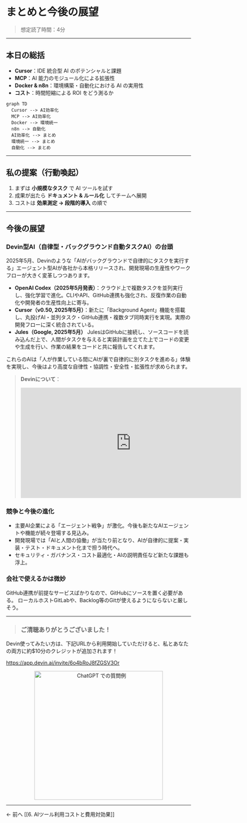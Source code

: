 # まとめと今後の展望

> 想定読了時間：4分

---

## 本日の総括

- **Cursor**：IDE 統合型 AI のポテンシャルと課題
- **MCP**：AI 能力のモジュール化による拡張性
- **Docker & n8n**：環境構築・自動化における AI の実用性
- **コスト**：時間短縮による ROI をどう測るか

```mermaid
graph TD
  Cursor --> AI効率化
  MCP --> AI効率化
  Docker --> 環境統一
  n8n --> 自動化
  AI効率化 --> まとめ
  環境統一 --> まとめ
  自動化 --> まとめ
```

---

## 私の提案（行動喚起）

1. まずは **小規模なタスク** で AI ツールを試す
2. 成果が出たら **ドキュメント & ルール化** してチームへ展開
3. コストは **効果測定 → 段階的導入** の順で

---

## 今後の展望

### Devin型AI（自律型・バックグラウンド自動タスクAI）の台頭

2025年5月、Devinのような「AIがバックグラウンドで自律的にタスクを実行する」エージェント型AIが各社から本格リリースされ、開発現場の生産性やワークフローが大きく変革しつつあります。

- **OpenAI Codex（2025年5月発表）**：クラウド上で複数タスクを並列実行し、強化学習で進化。CLIやAPI、GitHub連携も強化され、反復作業の自動化や開発者の生産性向上に寄与。
- **Cursor（v0.50, 2025年5月）**：新たに「Background Agent」機能を搭載し、丸投げAI・並列タスク・GitHub連携・複数タブ同時実行を実現。実際の開発フローに深く統合されている。
- **Jules（Google, 2025年5月）** JulesはGitHubに接続し、ソースコードを読み込んだ上で、人間がタスクを与えると実装計画を立てた上でコードの変更や生成を行い、作業の結果をコードと共に報告してくれます。


これらのAIは「人が作業している間にAIが裏で自律的に別タスクを進める」体験を実現し、今後はより高度な自律性・協調性・安全性・拡張性が求められます。

> **Devinについて**：
> <iframe width="600" height="300" src="https://www.youtube.com/embed/_gC1tLjW0To" title="【愛してる】Devinは本当に最高の開発パートナーになり得ます！徹底解説8選！活用のメリットは？実際使っているガチの感想" frameborder="0" allow="accelerometer; autoplay; clipboard-write; encrypted-media; gyroscope; picture-in-picture; web-share" referrerpolicy="strict-origin-when-cross-origin" allowfullscreen></iframe>


### 競争と今後の進化

- 主要AI企業による「エージェント戦争」が激化。今後も新たなAIエージェントや機能が続々登場する見込み。
- 開発現場では「AIと人間の協働」が当たり前となり、AIが自律的に提案・実装・テスト・ドキュメント化まで担う時代へ。
- セキュリティ・ガバナンス・コスト最適化・AIの説明責任など新たな課題も浮上。

### 会社で使えるかは微妙

GitHub連携が前提なサービスばかりなので、GitHubにソースを置く必要がある。
ローカルホストGitLabや、Backlog等のGitが使えるようにならないと厳しそう。

---

> ### ご清聴ありがとうございました！

Devin使ってみたい方は、下記URLから利用開始していただけると、私とあなたの両方に約$10分のクレジットが追加されます！

https://app.devin.ai/invite/6o4bRoJ8fZGSV3Or
<div align="center">
  <img src="https://cdn.discordapp.com/attachments/776321673552723969/1374971960853008394/image.png?ex=682ffded&is=682eac6d&hm=c5285ab1f3c02112853a0f02be943123da6debe45096ace47ca66680bda8a360&" alt="ChatGPT での質問例" height="350" />
</div>

---
← 前へ [[6. AIツール利用コストと費用対効果]]